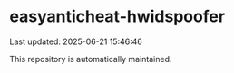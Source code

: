 # easyanticheat-hwidspoofer

Last updated: 2025-06-21 15:46:46

This repository is automatically maintained.
